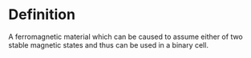# Definition

A ferromagnetic material which can be caused to assume either of two
stable magnetic states and thus can be used in a binary cell.
